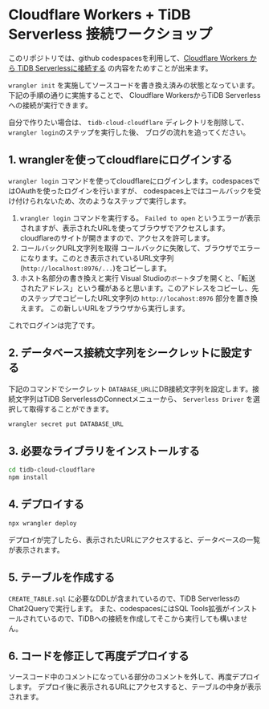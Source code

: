 # Cloudflare Workers + TiDB Serverless 接続ワークショップ

このリポジトリでは、github codespacesを利用して、[Cloudflare Workers から TiDB Serverlessに接続する](https://zenn.dev/kameoncloud/articles/99d3ed9d5ce4fd) の内容をためすことが出来ます。

`wrangler init` を実施してソースコードを書き換え済みの状態となっています。下記の手順の通りに実施することで、
Cloudflare WorkersからTiDB Serverlessへの接続が実行できます。

自分で作りたい場合は、 `tidb-cloud-cloudflare` ディレクトリを削除して、`wrangler login`のステップを実行した後、
ブログの流れを追ってください。

## 1. wranglerを使ってcloudflareにログインする

`wrangler login` コマンドを使ってcloudflareにログインします。codespacesではOAuthを使ったログインを行いますが、
codespaces上ではコールバックを受け付けられないため、次のようなステップで実行します。

1. `wrangler login` コマンドを実行する。
  `Failed to open` というエラーが表示されますが、表示されたURLを使ってブラウザでアクセスします。
  cloudflareのサイトが開きますので、アクセスを許可します。
2. コールバックURL文字列を取得
  コールバックに失敗して、ブラウザでエラーになります。このとき表示されているURL文字列(`http://localhost:8976/...`)をコピーします。
3. ホスト名部分の書き換えと実行
  Visual Studioの`ポート`タブを開くと、「転送されたアドレス」という欄があると思います。このアドレスをコピーし、先のステップでコピーしたURL文字列の
  `http://locahost:8976` 部分を置き換えます。
  この新しいURLをブラウザから実行します。

これでログインは完了です。

## 2. データベース接続文字列をシークレットに設定する

下記のコマンドでシークレット `DATABASE_URL`にDB接続文字列を設定します。接続文字列はTiDB ServerlessのConnectメニューから、
`Serverless Driver` を選択して取得することができます。

```bash
wrangler secret put DATABASE_URL
```

## 3. 必要なライブラリをインストールする

```bash
cd tidb-cloud-cloudflare
npm install 
```

## 4. デプロイする

```bash
npx wrangler deploy
```

デプロイが完了したら、表示されたURLにアクセスすると、データベースの一覧が表示されます。

## 5. テーブルを作成する

`CREATE_TABLE.sql` に必要なDDLが含まれているので、TiDB ServerlessのChat2Queryで実行します。
また、codespacesにはSQL Tools拡張がインストールされているので、TiDBへの接続を作成してそこから実行しても構いません。

## 6. コードを修正して再度デプロイする

ソースコード中のコメントになっている部分のコメントを外して、再度デプロイします。
デプロイ後に表示されるURLにアクセスすると、テーブルの中身が表示されます。



